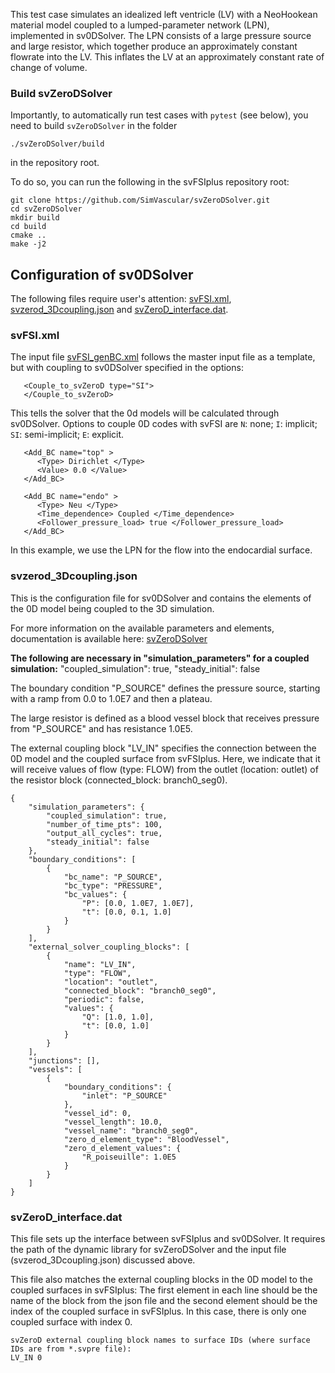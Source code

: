 This test case simulates an idealized left ventricle (LV) with a NeoHookean material model
coupled to a lumped-parameter network (LPN), implemented in sv0DSolver. The LPN consists of a large pressure source and large resistor, which together produce an approximately constant flowrate into
the LV. This inflates the LV at an approximately constant rate of change of volume.

### Build svZeroDSolver
Importantly, to automatically run test cases with `pytest` (see below), you need to build `svZeroDSolver` in the folder
```
./svZeroDSolver/build
``` 
in the repository root.

To do so, you can run the following in the svFSIplus repository root:
```
git clone https://github.com/SimVascular/svZeroDSolver.git
cd svZeroDSolver
mkdir build
cd build
cmake ..
make -j2
``` 

## Configuration of sv0DSolver

The following files require user's attention: [svFSI.xml](./svFSI.xml), [svzerod_3Dcoupling.json](./svzerod_3Dcoupling.json) and [svZeroD_interface.dat](./svZeroD_interface.dat).

### svFSI.xml

The input file [svFSI_genBC.xml](./svFSI.xml) follows the master input file as a template, but with coupling to sv0DSolver specified in the options:

```
   <Couple_to_svZeroD type="SI">
   </Couple_to_svZeroD>
```

This tells the solver that the 0d models will be calculated through sv0DSolver. Options to couple 0D codes with svFSI are `N`: none; `I`: implicit; `SI`: semi-implicit; `E`: explicit.

```
   <Add_BC name="top" > 
      <Type> Dirichlet </Type> 
      <Value> 0.0 </Value>
   </Add_BC> 

   <Add_BC name="endo" > 
      <Type> Neu </Type> 
      <Time_dependence> Coupled </Time_dependence> 
      <Follower_pressure_load> true </Follower_pressure_load> 
   </Add_BC> 
```

In this example, we use the LPN for the flow into the endocardial surface.

### svzerod_3Dcoupling.json

This is the configuration file for sv0DSolver and contains the elements of the 0D model being coupled to the 3D simulation. 

For more information on the available parameters and elements, documentation is available here: [svZeroDSolver](https://github.com/SimVascular/svZeroDSolver)

**The following are necessary in "simulation_parameters" for a coupled simulation:**
"coupled_simulation": true,
"steady_initial": false

The boundary condition "P_SOURCE" defines the pressure source, starting with a ramp from 0.0 to 1.0E7 and then a plateau.

The large resistor is defined as a blood vessel block that receives pressure from "P_SOURCE" and has resistance 1.0E5.

The external coupling block "LV_IN" specifies the connection between the 0D model and the coupled surface from svFSIplus. Here, we indicate that it will receive values of flow (type: FLOW) from the outlet (location: outlet) of the resistor block (connected_block: branch0_seg0).

```
{
    "simulation_parameters": {
        "coupled_simulation": true,
        "number_of_time_pts": 100,
        "output_all_cycles": true,
        "steady_initial": false
    },
    "boundary_conditions": [
        {
            "bc_name": "P_SOURCE",
            "bc_type": "PRESSURE",
            "bc_values": {
                "P": [0.0, 1.0E7, 1.0E7],
                "t": [0.0, 0.1, 1.0]
            }
        }
    ],
    "external_solver_coupling_blocks": [
        {
            "name": "LV_IN",
            "type": "FLOW",
            "location": "outlet",
            "connected_block": "branch0_seg0",
            "periodic": false,
            "values": {
                "Q": [1.0, 1.0],
                "t": [0.0, 1.0]
            }
        }
    ],
    "junctions": [],
    "vessels": [
        {
            "boundary_conditions": {
                "inlet": "P_SOURCE"
            },
            "vessel_id": 0,
            "vessel_length": 10.0,
            "vessel_name": "branch0_seg0",
            "zero_d_element_type": "BloodVessel",
            "zero_d_element_values": {
                "R_poiseuille": 1.0E5
            }
        }
    ]
}
```

### svZeroD_interface.dat

This file sets up the interface between svFSIplus and sv0DSolver. It requires the path of the dynamic library for svZeroDSolver and the input file (svzerod_3Dcoupling.json) discussed above.

This file also matches the external coupling blocks in the 0D model to the coupled surfaces in svFSIplus:
The first element in each line should be the name of the block from the json file and the second element should be the index of the coupled surface in svFSIplus. In this case, there is only one coupled surface with index 0.

```
svZeroD external coupling block names to surface IDs (where surface IDs are from *.svpre file):
LV_IN 0
```
